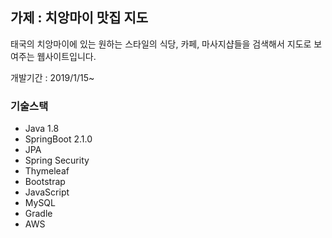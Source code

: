 ## 가제 : 치앙마이 맛집 지도

태국의 치앙마이에 있는 원하는 스타일의 식당, 카페, 마사지샵들을 검색해서 지도로 보여주는 웹사이트입니다.



개발기간 : 2019/1/15~



### 기술스택
- Java 1.8
- SpringBoot 2.1.0
- JPA
- Spring Security
- Thymeleaf
- Bootstrap
- JavaScript
- MySQL
- Gradle
- AWS
